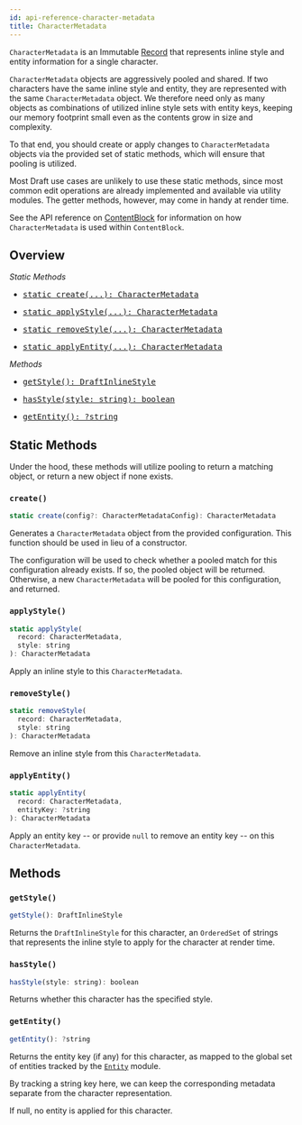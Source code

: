```yaml
---
id: api-reference-character-metadata
title: CharacterMetadata
---
```


`CharacterMetadata` is an Immutable
[Record](http://facebook.github.io/immutable-js/docs/#/Record/Record) that
represents inline style and entity information for a single character.

`CharacterMetadata` objects are aggressively pooled and shared. If two characters
have the same inline style and entity, they are represented with the same
`CharacterMetadata` object. We therefore need only as many objects as combinations
of utilized inline style sets with entity keys, keeping our memory footprint
small even as the contents grow in size and complexity.

To that end, you should create or apply changes to `CharacterMetadata` objects
via the provided set of static methods, which will ensure that pooling is utilized.

Most Draft use cases are unlikely to use these static methods, since most common edit
operations are already implemented and available via utility modules. The getter
methods, however, may come in handy at render time.

See the API reference on
[ContentBlock](/docs/api-reference-content-block#representing-styles-and-entities)
for information on how `CharacterMetadata` is used within `ContentBlock`.

## Overview

*Static Methods*

<ul class="apiIndex">
  <li>
    <a href="#create">
      <pre>static create(...): CharacterMetadata</pre>
    </a>
  </li>
  <li>
    <a href="#applystyle">
      <pre>static applyStyle(...): CharacterMetadata</pre>
    </a>
  </li>
  <li>
    <a href="#removestyle">
      <pre>static removeStyle(...): CharacterMetadata</pre>
    </a>
  </li>
  <li>
    <a href="#applyentity">
      <pre>static applyEntity(...): CharacterMetadata</pre>
    </a>
  </li>
</ul>

*Methods*

<ul class="apiIndex">
  <li>
    <a href="#getstyle">
      <pre>getStyle(): DraftInlineStyle</pre>
    </a>
  </li>
  <li>
    <a href="#hasstyle">
      <pre>hasStyle(style: string): boolean</pre>
    </a>
  </li>
  <li>
    <a href="#getentity">
      <pre>getEntity(): ?string</pre>
    </a>
  </li>
</ul>

## Static Methods

Under the hood, these methods will utilize pooling to return a matching object,
or return a new object if none exists.

### `create()`

```js
static create(config?: CharacterMetadataConfig): CharacterMetadata
```

Generates a `CharacterMetadata` object from the provided configuration. This
function should be used in lieu of a constructor.

The configuration will be used to check whether a pooled match for this
configuration already exists. If so, the pooled object will be returned.
Otherwise, a new `CharacterMetadata` will be pooled for this configuration,
and returned.

### `applyStyle()`

```js
static applyStyle(
  record: CharacterMetadata,
  style: string
): CharacterMetadata
```

Apply an inline style to this `CharacterMetadata`.

### `removeStyle()`

```js
static removeStyle(
  record: CharacterMetadata,
  style: string
): CharacterMetadata
```

Remove an inline style from this `CharacterMetadata`.

### `applyEntity()`

```js
static applyEntity(
  record: CharacterMetadata,
  entityKey: ?string
): CharacterMetadata
```

Apply an entity key -- or provide `null` to remove an entity key -- on this
`CharacterMetadata`.

## Methods

### `getStyle()`

```js
getStyle(): DraftInlineStyle
```

Returns the `DraftInlineStyle` for this character, an `OrderedSet` of strings
that represents the inline style to apply for the character at render time.

### `hasStyle()`

```js
hasStyle(style: string): boolean
```

Returns whether this character has the specified style.

### `getEntity()`

```js
getEntity(): ?string
```

Returns the entity key (if any) for this character, as mapped to the global set of
entities tracked by the [`Entity`](https://github.com/facebook/draft-js/blob/master/src/model/entity/DraftEntity.js)
module.

By tracking a string key here, we can keep the corresponding metadata separate
from the character representation.

If null, no entity is applied for this character.
